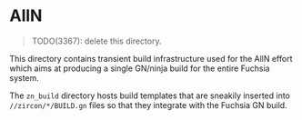 # AllN

> TODO(3367): delete this directory.

This directory contains transient build infrastructure used for the AllN effort
which aims at producing a single GN/ninja build for the entire Fuchsia system.

The `zn_build` directory hosts build templates that are sneakily inserted into
`//zircon/*/BUILD.gn` files so that they integrate with the Fuchsia GN build.

